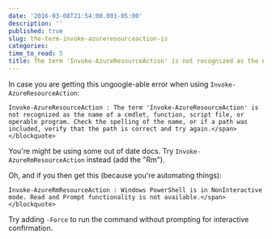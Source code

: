 ```yaml
---
date: '2016-03-08T21:54:00.001-05:00'
description: ''
published: true
slug: the-term-invoke-azureresourceaction-is
categories:
time_to_read: 5
title: The term 'Invoke-AzureResourceAction' is not recognized as the name of a cmdlet
---
```


In case you are getting this ungoogle-able error when using `Invoke-AzureResourceAction`:

    Invoke-AzureResourceAction : The term 'Invoke-AzureResourceAction' is not recognized as the name of a cmdlet, function, script file, or operable program. Check the spelling of the name, or if a path was included, verify that the path is correct and try again.</span></blockquote>

You're might be using some out of date docs. Try `Invoke-AzureRmResourceAction` instead (add the "Rm").

Oh, and if you then get this (because you're automating things):

    Invoke-AzureRmResourceAction : Windows PowerShell is in NonInteractive mode. Read and Prompt functionality is not available.</span></blockquote>

Try adding `-Force` to run the command without prompting for interactive confirmation.